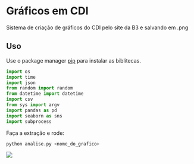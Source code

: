 # Gráficos em CDI

Sistema de criação de gráficos do CDI pelo site da B3 e salvando em .png

## Uso

Use o package manager [pip](https://pip.pypa.io/en/stable/) para instalar as biblitecas.

```python
import os
import time
import json
from random import random
from datetime import datetime
import csv
from sys import argv
import pandas as pd
import seaborn as sns
import subprocess

```
Faça a extração e rode:
```python
python analise.py <nome_do_grafico>
```

<img src="/graficos_cdi/cdi_teste.png">
